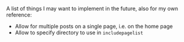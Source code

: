 A list of things I may want to implement in the future, also for my own reference:

- Allow for multiple posts on a single page, i.e. on the home page
- Allow to specify directory to use in `includepagelist`
